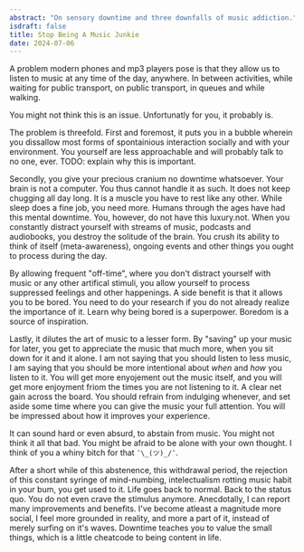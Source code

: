 ```yaml
---
abstract: "On sensory downtime and three downfalls of music addiction."
isdraft: false 
title: Stop Being A Music Junkie
date: 2024-07-06
---
```


A problem modern phones and mp3 players pose is that they allow us to listen to music at any time of the day, anywhere. In between activities, while waiting for public transport, on public transport, in queues and while walking.

You might not think this is an issue. Unfortunatly for you, it probably is.

The problem is threefold. First and foremost, it puts you in a bubble wherein you dissallow most forms of spontainious interaction socially and with your environment. You yourself are less approachable and will probably talk to no one, ever. TODO: explain why this is important.

Secondly, you give your precious cranium no downtime whatsoever. Your brain is not a computer. You thus cannot handle it as such. It does not keep chugging all day long. It is a muscle you have to rest like any other. While sleep does a fine job, you need more. Humans through the ages have had this mental downtime. You, however, do not have this luxury.not. When you constantly distract yourself with streams of music, podcasts and audiobooks, you destroy the solitude of the brain. You crush its ability to think of itself (meta-awareness), ongoing events and other things you ought to process during the day.

By allowing frequent "off-time", where you don't distract yourself with music or any other artifical stimuli, you allow yourself to process suppressed feelings and other happenings. A side benefit is that it allows you to be bored. You need to do your research if you do not already realize the importance of it. Learn why being bored is a superpower. Boredom is a source of inspiration.

Lastly, it dilutes the art of music to a lesser form. By "saving" up your music for later, you get to appreciate the music that much more, when you sit down for it and it alone. I am not saying that you should listen to less music, I am saying that you should be more intentional about *when* and *how* you listen to it. You will get more enyojement out the music itself, and you will get more enjoyment friom the times you are not listening to it. A clear net gain across the board. You should refrain from indulging whenever, and set aside some time where you can give the music your full attention. You will be impressed about how it improves your experience.


It can sound hard or even absurd, to abstain from music. You might not think it all that bad. You might be afraid to be alone with your own thought. I think of you a whiny bitch for that `¯\_(ツ)_/¯`.

After a short while of this abstenence, this withdrawal period, the rejection of this constant syringe of mind-numbing, intelectualism rotting music habit in your bum, you get used to it. Life goes back to normal. Back to the status quo. You do not even crave the stimulus anymore. Anecdotally, I can report many improvements and benefits. I've become atleast a magnitude more social, I feel more grounded in reality, and more a part of it, instead of merely surfing on it's waves. Downtime teaches you to value the small things, which is a little cheatcode to being content in life.
